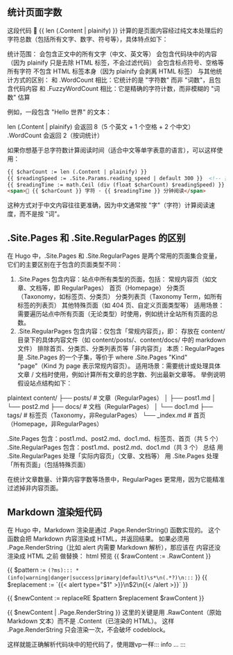 ## 统计页面字数
这段代码 <span>📖 {{ len (.Content | plainify) }} </span> 计算的是页面内容经过纯文本处理后的字符总数（包括所有文字、数字、符号等），具体特点如下：

统计范围：
会包含正文中的所有文字（中文、英文等）
会包含代码块中的内容（因为 plainify 只是去除 HTML 标签，不会过滤代码）
会包含标点符号、空格等所有字符
不包含 HTML 标签本身（因为 plainify 会剥离 HTML 标签）
与其他统计方式的区别：
和 .WordCount 相比：它统计的是 "字符数" 而非 "词数"，且包含代码内容
和 .FuzzyWordCount 相比：它是精确的字符计数，而非模糊的 "词数" 估算

例如，一段包含 "Hello 世界" 的文本：

len (.Content | plainify) 会返回 8（5 个英文 + 1 个空格 + 2 个中文）
.WordCount 会返回 2（按词统计）

如果你想基于总字符数计算阅读时间（适合中文等单字表意的语言），可以这样使用：

```html
{{ $charCount := len (.Content | plainify) }}
{{ $readingSpeed := .Site.Params.reading_speed | default 300 }}  <!-- 按字符/分钟计算 -->
{{ $readingTime := math.Ceil (div (float $charCount) $readingSpeed) }}
<span>📖 {{ $charCount }} 字符 · {{ $readingTime }} 分钟阅读</span>
```

这种方式对于中文内容往往更准确，因为中文通常按 "字"（字符）计算阅读速度，而不是按 "词"。


## .Site.Pages 和 .Site.RegularPages 的区别
在 Hugo 中，.Site.Pages 和 .Site.RegularPages 是两个常用的页面集合变量，它们的主要区别在于包含的页面类型不同：
1. .Site.Pages
包含内容：站点中所有类型的页面，包括：
常规内容页（如文章、文档等，即 RegularPages）
首页（Homepage）
分类页（Taxonomy，如标签页、分类页）
分类列表页（Taxonomy Term，如所有标签的列表页）
其他特殊页面（如 404 页、自定义页面类型等）
适用场景：需要遍历站点中所有页面（无论类型）时使用，例如统计全站所有页面的总数。
2. .Site.RegularPages
包含内容：仅包含「常规内容页」，即：
存放在 content/ 目录下的具体内容文件（如 content/posts/、content/docs/ 中的 markdown 文件）
排除首页、分类页、分类列表页等「非内容页」
本质：RegularPages 是 .Site.Pages 的一个子集，等价于 where .Site.Pages "Kind" "page"（Kind 为 page 表示常规内容页）。
适用场景：需要统计或处理具体文章 / 文档时使用，例如计算所有文章的总字数、列出最新文章等。
举例说明
假设站点结构如下：

plaintext
content/
├── posts/           # 文章（RegularPages）
│   ├── post1.md
│   └── post2.md
├── docs/            # 文档（RegularPages）
│   └── doc1.md
├── tags/            # 标签页（Taxonomy，非RegularPages）
└── _index.md        # 首页（Homepage，非RegularPages）

.Site.Pages 包含：post1.md、post2.md、doc1.md、标签页、首页（共 5 个）
.Site.RegularPages 包含：post1.md、post2.md、doc1.md（共 3 个）
总结
用 .Site.RegularPages 处理「实际内容页」（文章、文档等）
用 .Site.Pages 处理「所有页面」（包括特殊页面）

在统计文章数量、计算内容字数等场景中，RegularPages 更常用，因为它能精准过滤掉非内容页面。


## Markdown 渲染短代码
在 Hugo 中，Markdown 渲染是通过 .Page.RenderString() 函数实现的。
这个函数会把 Markdown 内容渲染成 HTML，并返回结果。
如果必须用 .Page.RenderString（比如 alert 内需要 Markdown 解析），那应该在 内容还没渲染成 HTML 之前 做替换：
html
预览
{{ $rawContent := .RawContent }}

{{ $pattern := `(?ms)::: *(info|warning|danger|success|primary|default)\s*\n(.*?)\n:::` }}
{{ $replacement := `{{< alert type="$1" >}}\n$2\n{{< /alert >}}` }}

{{ $newContent := replaceRE $pattern $replacement $rawContent }}

{{ $newContent | .Page.RenderString }}
这里的关键是用 .RawContent（原始 Markdown 文本）而不是 .Content（已渲染的 HTML）。
这样 .Page.RenderString 只会渲染一次，不会破坏 codeblock。

这样就能正确解析代码块中的短代码了，使用跟vp一样::: info ... :::
